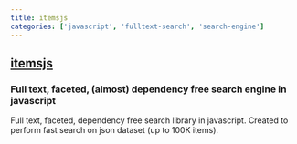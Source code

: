 ```yaml
---
title: itemsjs
categories: ['javascript', 'fulltext-search', 'search-engine']
---
```

## [itemsjs](https://github.com/itemsapi/itemsjs)

### Full text, faceted, (almost) dependency free search engine in javascript


Full text, faceted, dependency free search library in javascript.
Created to perform fast search on json dataset (up to 100K items).
